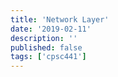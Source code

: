 ```yaml
---
title: 'Network Layer'
date: '2019-02-11'
description: ''
published: false
tags: ['cpsc441']
---
```


<!--Content-->